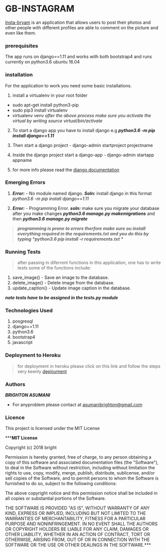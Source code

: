 # __GB-INSTAGRAM__
[Insta-bryam](www.gbinstagram.herokuapp.com)
 is an application that allows users to post their photos and other people with different profiles are able to comment on the picture and even like them.

### __prerequisites__
The app runs on django==1.11 and works with both bootstrap4
and runs currently on python3.6 ubuntu 16.04

### __installation__
For the application to work you need some basic installations.
1. install a virtualenv in your root folder
  * sudo apt-get install python3-pip
  * sudo pip3 install virtualenv
  * virtualenv venv
  *after the above process make sure you activate the virtual by writing source virtual/bin/activate*

2. To start a django app you have to install django e.g ***python3.6 -m pip install django==1.11***

3. Then start a django project  -  django-admin startproject projectname
4. Inside the django project start a django-app -  django-admin startapp appname
5. for more info please read the [django documentation](https://docs.djangoproject.com/en/2.1/releases/1.11/)

### __Emerging Errors__
1. ***Error:*** - No module named django. ***Soln:*** install django in this format *python3.6 -m pip install django==1.11*

2. ***Error:***  - Programming Error. ***soln:*** make sure you migrate your database after you make changes ***python3.6 manage.py makemigrations*** and then ***python3.6 manage.py migrate***

> ***__programming is prone to errors therfore make sure ou install everything required in the requirements.txt and you do this by typing *python3.6 pip install -r requirements.txt *__***
### __Running Tests__
> after passing in diferrent functions in this application, one has to write tests
> some of the functions include:

1. save_image() - Save an image to the database.
2. delete_image() - Delete image from the database.
3. update_caption() - Update image caption in the database.

***note tests have to be assigned in the tests.py module***

### __Technologies Used__
1. posgresql
2. django==1.11
3. python3.6
4. bootstrap4
5. javascript


### __Deployment to Heroku__
> for deployment in heroku please click on this link and follow the steps very keenly [deployment](https://www.codementor.io/jamesezechukwu/how-to-deploy-django-app-on-heroku-dtsee04d4)


### __Authors__
***BRIGHTON ASUMANI***
* For anyproblem please contact at asumanibrighton@gmail.com

### __Licence__
This project is licensed under the MIT License

***__MIT License__

Copyright (c) 2018 bright

Permission is hereby granted, free of charge, to any person obtaining a copy
of this software and associated documentation files (the "Software"), to deal
in the Software without restriction, including without limitation the rights
to use, copy, modify, merge, publish, distribute, sublicense, and/or sell
copies of the Software, and to permit persons to whom the Software is
furnished to do so, subject to the following conditions:

The above copyright notice and this permission notice shall be included in all
copies or substantial portions of the Software.

THE SOFTWARE IS PROVIDED "AS IS", WITHOUT WARRANTY OF ANY KIND, EXPRESS OR
IMPLIED, INCLUDING BUT NOT LIMITED TO THE WARRANTIES OF MERCHANTABILITY,
FITNESS FOR A PARTICULAR PURPOSE AND NONINFRINGEMENT. IN NO EVENT SHALL THE
AUTHORS OR COPYRIGHT HOLDERS BE LIABLE FOR ANY CLAIM, DAMAGES OR OTHER
LIABILITY, WHETHER IN AN ACTION OF CONTRACT, TORT OR OTHERWISE, ARISING FROM,
OUT OF OR IN CONNECTION WITH THE SOFTWARE OR THE USE OR OTHER DEALINGS IN THE
SOFTWARE.***
